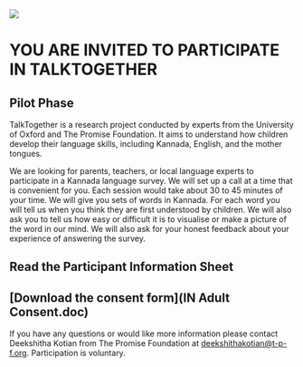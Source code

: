 <img src="https://talktogproject.github.io/wordsurvey/TT-UP-TPF.png" style="display: block; margin: auto;">

# YOU ARE INVITED TO PARTICIPATE IN TALKTOGETHER
## Pilot Phase

TalkTogether is a research project conducted by experts from the University of Oxford and The Promise Foundation. It aims to understand how children develop their language skills, including Kannada, English, and the mother tongues. 

We are looking for parents, teachers, or local language experts to participate in a Kannada language survey. We will set up a call at a time that is convenient for you.  Each session would take about 30 to 45 minutes of your time.  We will give you sets of words in Kannada.  For each word you will tell us when you think they are first understood by children. We will also ask you to tell us how easy or difficult it is to visualise or make a picture of the word in our mind. We will also ask for your honest feedback about your experience of answering the survey.

## Read the Participant Information Sheet
## [Download the consent form](IN Adult Consent.doc)

If you have any questions or would like more information please contact Deekshitha Kotian from The Promise Foundation at deekshithakotian@t-p-f.org.  Participation is voluntary. 


 
